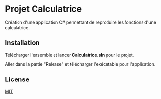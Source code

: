 # Projet Calculatrice

Création d'une application C# permettant de reproduire les fonctions d'une calculatrice.

## Installation

Télécharger l'ensemble et lancer **Calculatrice.sln** pour le projet.

Aller dans la partie "Release" et télécharger l'exécutable pour l'application.

## License
[MIT](https://choosealicense.com/licenses/mit/)
